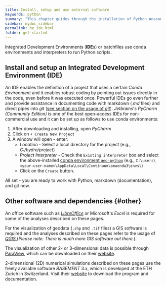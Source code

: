```yaml
---
title: Install, setup and use external software
keywords: python
summary: "This chapter guides through the installation of Python Anaconda and Conda environments."
sidebar: mydoc_sidebar
permalink: hy_ide.html
folder: get-started
---
```



Integrated Development Environments (**IDE**s) or batchfiles use conda environments and interpreters to run Python scripts.



## Install and setup an Integrated Development Environment (IDE)
An IDE enables the definition of a project that uses a certain *Conda Environment* and it enables robust coding by pointing out issues directly in the code, even before it was executed once. Powerful IDEs go even further and provide assistance in documenting code with markdown (*.md* files) and direct pipes into *git* ([see section on the usage of *git*](hy_git.html)). *Jetbrains*'s *PyCharm (Community Edition)* is one of the best open-access IDEs for non-commercial use and it can be set up as follows to use conda environments:

1. After downloading and installing, open *PyCharm*
1. Click on `+ Create New Project`
1. A window will open - enter:
    - *Location* - Select a local directory for the project (e.g., *C:/hydro/project*)
    - *Project Interpreter* - Check the `Existing interpreter` box and select the above-installed [conda environment `geo-python`](#conda-env) (e.g., `C:\users\<your-user-name>\AppData\Local\Continuum\anaonda3\envs\`)
    - Click on the `Create` button.

All set - you are ready to work with Python, markdown (documentation), and git now.


## Other software and dependencies {#other}

An office software such as [*LibreOffice*][libreoffice] or Microsoft's *Excel* is required for some of the analyses described on these pages.

For the visualization of geodata (`.shp` and `.tif` files) a GIS software is required and the analyses described on these pages refer to the usage of [*QGIS* ](https://www.qgis.org/en/site/forusers/download.html) (*Please note: There is much more GIS software out there.*).

The visualization of other 2- or 3-dimensional data is possible through [ParaView](https://www.paraview.org/), which can be downloaded on their [website](https://www.paraview.org/).

2-dimensional (2D) numerical simulations described on these pages use the freely available software *BASEMENT* 3.x, which is developed at the ETH Zurich in Switzerland. Visit their [website](https://basement.ethz.ch/) to download the program and documentation.



[libreoffice]: https://www.libreoffice.org/
